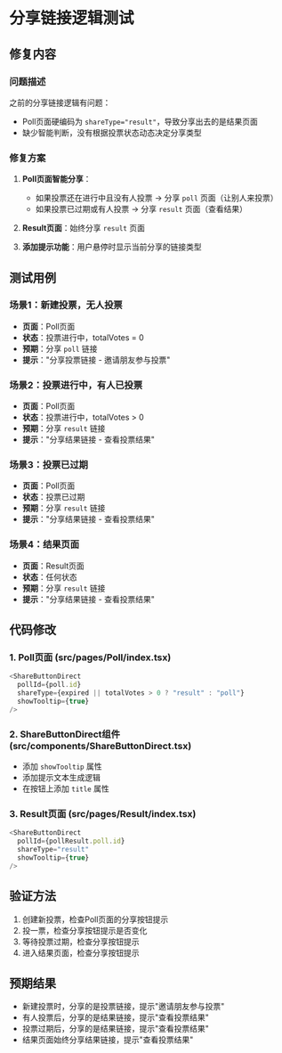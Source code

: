 # 分享链接逻辑测试

## 修复内容

### 问题描述
之前的分享链接逻辑有问题：
- Poll页面硬编码为 `shareType="result"`，导致分享出去的是结果页面
- 缺少智能判断，没有根据投票状态动态决定分享类型

### 修复方案
1. **Poll页面智能分享**：
   - 如果投票还在进行中且没有人投票 → 分享 `poll` 页面（让别人来投票）
   - 如果投票已过期或有人投票 → 分享 `result` 页面（查看结果）

2. **Result页面**：始终分享 `result` 页面

3. **添加提示功能**：用户悬停时显示当前分享的链接类型

## 测试用例

### 场景1：新建投票，无人投票
- **页面**：Poll页面
- **状态**：投票进行中，totalVotes = 0
- **预期**：分享 `poll` 链接
- **提示**："分享投票链接 - 邀请朋友参与投票"

### 场景2：投票进行中，有人已投票
- **页面**：Poll页面
- **状态**：投票进行中，totalVotes > 0
- **预期**：分享 `result` 链接
- **提示**："分享结果链接 - 查看投票结果"

### 场景3：投票已过期
- **页面**：Poll页面
- **状态**：投票已过期
- **预期**：分享 `result` 链接
- **提示**："分享结果链接 - 查看投票结果"

### 场景4：结果页面
- **页面**：Result页面
- **状态**：任何状态
- **预期**：分享 `result` 链接
- **提示**："分享结果链接 - 查看投票结果"

## 代码修改

### 1. Poll页面 (src/pages/Poll/index.tsx)
```typescript
<ShareButtonDirect 
  pollId={poll.id}
  shareType={expired || totalVotes > 0 ? "result" : "poll"}
  showTooltip={true}
/>
```

### 2. ShareButtonDirect组件 (src/components/ShareButtonDirect.tsx)
- 添加 `showTooltip` 属性
- 添加提示文本生成逻辑
- 在按钮上添加 `title` 属性

### 3. Result页面 (src/pages/Result/index.tsx)
```typescript
<ShareButtonDirect 
  pollId={pollResult.poll.id}
  shareType="result"
  showTooltip={true}
/>
```

## 验证方法

1. 创建新投票，检查Poll页面的分享按钮提示
2. 投一票，检查分享按钮提示是否变化
3. 等待投票过期，检查分享按钮提示
4. 进入结果页面，检查分享按钮提示

## 预期结果

- 新建投票时，分享的是投票链接，提示"邀请朋友参与投票"
- 有人投票后，分享的是结果链接，提示"查看投票结果"
- 投票过期后，分享的是结果链接，提示"查看投票结果"
- 结果页面始终分享结果链接，提示"查看投票结果"
